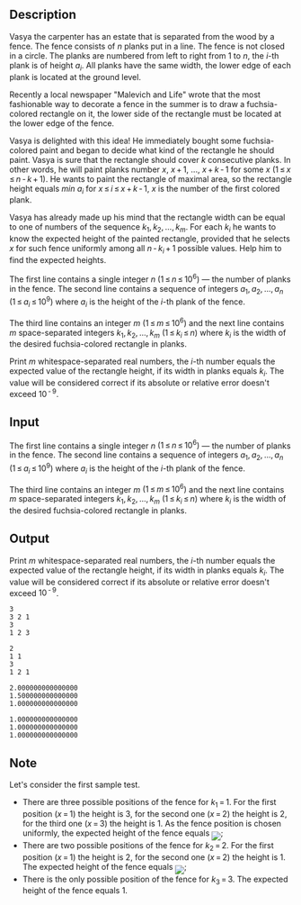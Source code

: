## Description

<div><p>Vasya the carpenter has an estate that is separated from the wood by a fence. The fence consists of <span class="tex-span"><i>n</i></span> planks put in a line. The fence is not closed in a circle. The planks are numbered from left to right from 1 to <span class="tex-span"><i>n</i></span>, the <span class="tex-span"><i>i</i></span>-th plank is of height <span class="tex-span"><i>a</i><sub class="lower-index"><i>i</i></sub></span>. All planks have the same width, the lower edge of each plank is located at the ground level.</p><p>Recently a local newspaper "Malevich and Life" wrote that the most fashionable way to decorate a fence in the summer is to draw a fuchsia-colored rectangle on it, the lower side of the rectangle must be located at the lower edge of the fence.</p><p>Vasya is delighted with this idea! He immediately bought some fuchsia-colored paint and began to decide what kind of the rectangle he should paint. Vasya is sure that the rectangle should cover <span class="tex-span"><i>k</i></span> consecutive planks. In other words, he will paint planks number <span class="tex-span"><i>x</i></span>, <span class="tex-span"><i>x</i> + 1</span>, <span class="tex-span">...</span>, <span class="tex-span"><i>x</i> + <i>k</i> - 1</span> for some <span class="tex-span"><i>x</i></span> <span class="tex-span">(1 ≤ <i>x</i> ≤ <i>n</i> - <i>k</i> + 1)</span>. He wants to paint the rectangle of maximal area, so the rectangle height equals <span class="tex-span"><i>min</i> <i>a</i><sub class="lower-index"><i>i</i></sub></span> for <span class="tex-span"><i>x</i> ≤ <i>i</i> ≤ <i>x</i> + <i>k</i> - 1</span>, <span class="tex-span"><i>x</i></span> is the number of the first colored plank.</p><p>Vasya has already made up his mind that the rectangle width can be equal to one of numbers of the sequence <span class="tex-span"><i>k</i><sub class="lower-index">1</sub>, <i>k</i><sub class="lower-index">2</sub>, ..., <i>k</i><sub class="lower-index"><i>m</i></sub></span>. For each <span class="tex-span"><i>k</i><sub class="lower-index"><i>i</i></sub></span> he wants to know the expected height of the painted rectangle, provided that he selects <span class="tex-span"><i>x</i></span> for such fence uniformly among all <span class="tex-span"><i>n</i> - <i>k</i><sub class="lower-index"><i>i</i></sub> + 1</span> possible values. Help him to find the expected heights.</p></div><div class="input-specification"><p>The first line contains a single integer <span class="tex-span"><i>n</i></span> <span class="tex-span">(1 ≤ <i>n</i> ≤ 10<sup class="upper-index">6</sup>)</span> — the number of planks in the fence. The second line contains a sequence of integers <span class="tex-span"><i>a</i><sub class="lower-index">1</sub>, <i>a</i><sub class="lower-index">2</sub>, ..., <i>a</i><sub class="lower-index"><i>n</i></sub></span> (<span class="tex-span">1 ≤ <i>a</i><sub class="lower-index"><i>i</i></sub> ≤ 10<sup class="upper-index">9</sup></span>) where <span class="tex-span"><i>a</i><sub class="lower-index"><i>i</i></sub></span> is the height of the <span class="tex-span"><i>i</i></span>-th plank of the fence.</p><p>The third line contains an integer <span class="tex-span"><i>m</i></span> <span class="tex-span">(1 ≤ <i>m</i> ≤ 10<sup class="upper-index">6</sup>)</span> and the next line contains <span class="tex-span"><i>m</i></span> space-separated integers <span class="tex-span"><i>k</i><sub class="lower-index">1</sub>, <i>k</i><sub class="lower-index">2</sub>, ..., <i>k</i><sub class="lower-index"><i>m</i></sub></span> <span class="tex-span">(1 ≤ <i>k</i><sub class="lower-index"><i>i</i></sub> ≤ <i>n</i>)</span> where <span class="tex-span"><i>k</i><sub class="lower-index"><i>i</i></sub></span> is the width of the desired fuchsia-colored rectangle in planks.</p></div><div class="output-specification"><p>Print <span class="tex-span"><i>m</i></span> whitespace-separated real numbers, the <span class="tex-span"><i>i</i></span>-th number equals the expected value of the rectangle height, if its width in planks equals <span class="tex-span"><i>k</i><sub class="lower-index"><i>i</i></sub></span>. The value will be considered correct if its absolute or relative error doesn't exceed <span class="tex-span">10<sup class="upper-index"> - 9</sup></span>.</p></div>

## Input

<p>The first line contains a single integer <span class="tex-span"><i>n</i></span> <span class="tex-span">(1 ≤ <i>n</i> ≤ 10<sup class="upper-index">6</sup>)</span> — the number of planks in the fence. The second line contains a sequence of integers <span class="tex-span"><i>a</i><sub class="lower-index">1</sub>, <i>a</i><sub class="lower-index">2</sub>, ..., <i>a</i><sub class="lower-index"><i>n</i></sub></span> (<span class="tex-span">1 ≤ <i>a</i><sub class="lower-index"><i>i</i></sub> ≤ 10<sup class="upper-index">9</sup></span>) where <span class="tex-span"><i>a</i><sub class="lower-index"><i>i</i></sub></span> is the height of the <span class="tex-span"><i>i</i></span>-th plank of the fence.</p><p>The third line contains an integer <span class="tex-span"><i>m</i></span> <span class="tex-span">(1 ≤ <i>m</i> ≤ 10<sup class="upper-index">6</sup>)</span> and the next line contains <span class="tex-span"><i>m</i></span> space-separated integers <span class="tex-span"><i>k</i><sub class="lower-index">1</sub>, <i>k</i><sub class="lower-index">2</sub>, ..., <i>k</i><sub class="lower-index"><i>m</i></sub></span> <span class="tex-span">(1 ≤ <i>k</i><sub class="lower-index"><i>i</i></sub> ≤ <i>n</i>)</span> where <span class="tex-span"><i>k</i><sub class="lower-index"><i>i</i></sub></span> is the width of the desired fuchsia-colored rectangle in planks.</p>

## Output

<p>Print <span class="tex-span"><i>m</i></span> whitespace-separated real numbers, the <span class="tex-span"><i>i</i></span>-th number equals the expected value of the rectangle height, if its width in planks equals <span class="tex-span"><i>k</i><sub class="lower-index"><i>i</i></sub></span>. The value will be considered correct if its absolute or relative error doesn't exceed <span class="tex-span">10<sup class="upper-index"> - 9</sup></span>.</p>





```input1
3
3 2 1
3
1 2 3

```




```input2
2
1 1
3
1 2 1

```




```output1
2.000000000000000
1.500000000000000
1.000000000000000

```




```output2
1.000000000000000
1.000000000000000
1.000000000000000

```



## Note

<p>Let's consider the first sample test. </p><ul> <li> There are three possible positions of the fence for <span class="tex-span"><i>k</i><sub class="lower-index">1</sub> = 1</span>. For the first position <span class="tex-span">(<i>x</i> = 1)</span> the height is 3, for the second one <span class="tex-span">(<i>x</i> = 2)</span> the height is 2, for the third one <span class="tex-span">(<i>x</i> = 3)</span> the height is 1. As the fence position is chosen uniformly, the expected height of the fence equals <img align="middle" class="tex-formula" src="file://8Q14VnVE.png" style="max-width: 100.0%;max-height: 100.0%;">; </li><li> There are two possible positions of the fence for <span class="tex-span"><i>k</i><sub class="lower-index">2</sub> = 2</span>. For the first position <span class="tex-span">(<i>x</i> = 1)</span> the height is 2, for the second one <span class="tex-span">(<i>x</i> = 2)</span> the height is 1. The expected height of the fence equals <img align="middle" class="tex-formula" src="file://flbYEj9t.png" style="max-width: 100.0%;max-height: 100.0%;">; </li><li> There is the only possible position of the fence for <span class="tex-span"><i>k</i><sub class="lower-index">3</sub> = 3</span>. The expected height of the fence equals 1. </li></ul>
